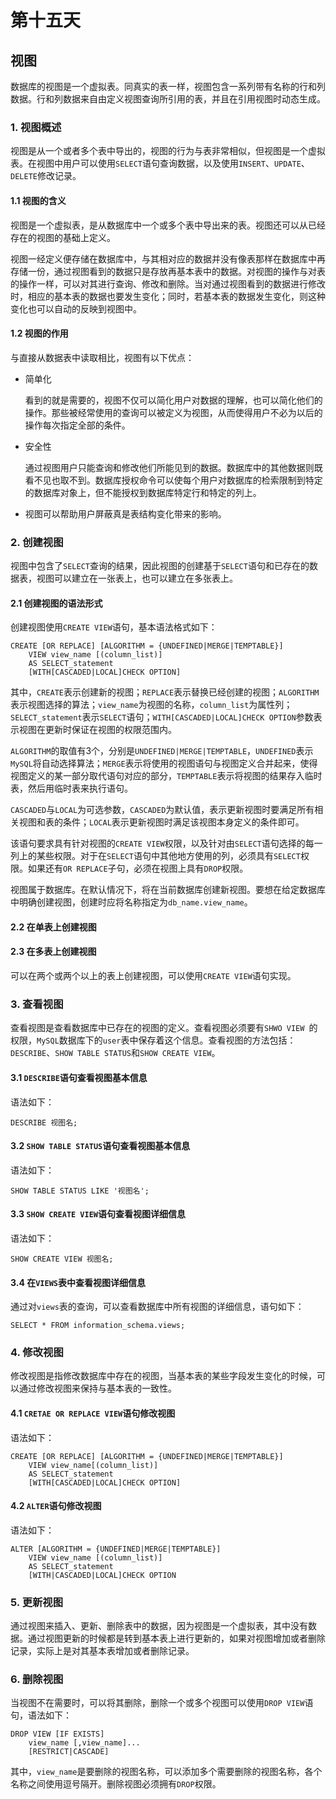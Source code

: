 # 第十五天

## 视图

数据库的视图是一个虚拟表。同真实的表一样，视图包含一系列带有名称的行和列数据。行和列数据来自由定义视图查询所引用的表，并且在引用视图时动态生成。

### 1. 视图概述

视图是从一个或者多个表中导出的，视图的行为与表非常相似，但视图是一个虚拟表。在视图中用户可以使用`SELECT`语句查询数据，以及使用`INSERT`、`UPDATE`、`DELETE`修改记录。

#### 1.1 视图的含义

视图是一个虚拟表，是从数据库中一个或多个表中导出来的表。视图还可以从已经存在的视图的基础上定义。

视图一经定义便存储在数据库中，与其相对应的数据并没有像表那样在数据库中再存储一份，通过视图看到的数据只是存放再基本表中的数据。对视图的操作与对表的操作一样，可以对其进行查询、修改和删除。当对通过视图看到的数据进行修改时，相应的基本表的数据也要发生变化；同时，若基本表的数据发生变化，则这种变化也可以自动的反映到视图中。

#### 1.2 视图的作用

与直接从数据表中读取相比，视图有以下优点：

* 简单化

  看到的就是需要的，视图不仅可以简化用户对数据的理解，也可以简化他们的操作。那些被经常使用的查询可以被定义为视图，从而使得用户不必为以后的操作每次指定全部的条件。

* 安全性

  通过视图用户只能查询和修改他们所能见到的数据。数据库中的其他数据则既看不见也取不到。数据库授权命令可以使每个用户对数据库的检索限制到特定的数据库对象上，但不能授权到数据库特定行和特定的列上。
  
* 视图可以帮助用户屏蔽真是表结构变化带来的影响。

### 2. 创建视图

视图中包含了`SELECT`查询的结果，因此视图的创建基于`SELECT`语句和已存在的数据表，视图可以建立在一张表上，也可以建立在多张表上。

#### 2.1 创建视图的语法形式 

创建视图使用`CREATE VIEW`语句，基本语法格式如下：

~~~mysql
CREATE [OR REPLACE] [ALGORITHM = {UNDEFINED|MERGE|TEMPTABLE}]
	VIEW view_name [(column_list)]
	AS SELECT_statement
	[WITH[CASCADED|LOCAL]CHECK OPTION]
~~~

其中，`CREATE`表示创建新的视图；`REPLACE`表示替换已经创建的视图；`ALGORITHM`表示视图选择的算法；`view_name`为视图的名称，`column_list`为属性列；`SELECT_statement`表示`SELECT`语句；`WITH[CASCADED|LOCAL]CHECK OPTION`参数表示视图在更新时保证在视图的权限范围内。

`ALGORITHM`的取值有3个，分别是`UNDEFINED|MERGE|TEMPTABLE`，`UNDEFINED`表示`MySQL`将自动选择算法；`MERGE`表示将使用的视图语句与视图定义合并起来，使得视图定义的某一部分取代语句对应的部分，`TEMPTABLE`表示将视图的结果存入临时表，然后用临时表来执行语句。

`CASCADED`与`LOCAL`为可选参数，`CASCADED`为默认值，表示更新视图时要满足所有相关视图和表的条件；`LOCAL`表示更新视图时满足该视图本身定义的条件即可。

该语句要求具有针对视图的`CREATE VIEW`权限，以及针对由`SELECT`语句选择的每一列上的某些权限。对于在`SELECT`语句中其他地方使用的列，必须具有`SELECT`权限。如果还有`OR REPLACE`子句，必须在视图上具有`DROP`权限。

视图属于数据库。在默认情况下，将在当前数据库创建新视图。要想在给定数据库中明确创建视图，创建时应将名称指定为`db_name.view_name`。

#### 2.2 在单表上创建视图

#### 2.3 在多表上创建视图

可以在两个或两个以上的表上创建视图，可以使用`CREATE VIEW`语句实现。

### 3. 查看视图

查看视图是查看数据库中已存在的视图的定义。查看视图必须要有`SHWO VIEW `的权限，`MySQL`数据库下的`user`表中保存着这个信息。查看视图的方法包括：`DESCRIBE`、`SHOW TABLE STATUS`和`SHOW CREATE VIEW`。

#### 3.1 `DESCRIBE`语句查看视图基本信息

语法如下：

~~~mysql
DESCRIBE 视图名;
~~~

#### 3.2 `SHOW TABLE STATUS`语句查看视图基本信息

语法如下：

~~~mysql
SHOW TABLE STATUS LIKE '视图名';
~~~

#### 3.3 `SHOW CREATE VIEW`语句查看视图详细信息

语法如下：

~~~mysql
SHOW CREATE VIEW 视图名;
~~~

#### 3.4 在`VIEWS`表中查看视图详细信息

通过对`views`表的查询，可以查看数据库中所有视图的详细信息，语句如下：

~~~mysql
SELECT * FROM information_schema.views;
~~~

### 4. 修改视图

修改视图是指修改数据库中存在的视图，当基本表的某些字段发生变化的时候，可以通过修改视图来保持与基本表的一致性。

#### 4.1 `CRETAE OR REPLACE VIEW`语句修改视图

语法如下：

~~~mysql
CREATE [OR REPLACE] [ALGORITHM = {UNDEFINED|MERGE|TEMPTABLE}]
	VIEW view_name[(column_list)]
	AS SELECT_statement
	[WITH[CASCADED|LOCAL]CHECK OPTION]
~~~

#### 4.2 `ALTER`语句修改视图

语法如下：

~~~mysql
ALTER [ALGORITHM = {UNDEFINED|MERGE|TEMPTABLE}]
	VIEW view_name [(column_list)]
	AS SELECT_statement
	[WITH|CASCADED|LOCAL]CHECK OPTION
~~~

### 5. 更新视图

通过视图来插入、更新、删除表中的数据，因为视图是一个虚拟表，其中没有数据。通过视图更新的时候都是转到基本表上进行更新的，如果对视图增加或者删除记录，实际上是对其基本表增加或者删除记录。

### 6. 删除视图

当视图不在需要时，可以将其删除，删除一个或多个视图可以使用`DROP VIEW`语句，语法如下：

~~~mysql
DROP VIEW [IF EXISTS]
	view_name [,view_name]...
	[RESTRICT|CASCADE]
~~~

其中，`view_name`是要删除的视图名称，可以添加多个需要删除的视图名称，各个名称之间使用逗号隔开。删除视图必须拥有`DROP`权限。